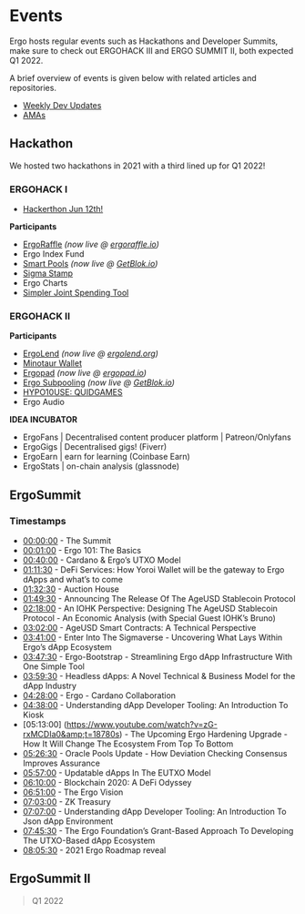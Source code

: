 # Events

Ergo hosts regular events such as Hackathons and Developer Summits, make sure to check out ERGOHACK III and ERGO SUMMIT II, both expected Q1 2022. 

A brief overview of events is given below with related articles and repositories. 

- [Weekly Dev Updates](https://www.reddit.com/r/ergonauts/search?sort=new&restrict_sr=on&q=flair%3AWEEKLY-DEV)
- [AMAs](https://www.reddit.com/r/ergonauts/search?q=flair%3AAMA&restrict_sr=on&sort=relevance&t=all)

## Hackathon

We hosted two hackathons in 2021 with a third lined up for Q1 2022!

### ERGOHACK I

* [Hackerthon Jun 12th!](https://ergoplatform.org/en/blog/2021-06-04-ergo-community-launches-its-first-hackathon-ergohack/)

**Participants**

- [ErgoRaffle](https://github.com/ErgoRaffle) *(now live @ [ergoraffle.io](https://ergoraffle.io))*
- Ergo Index Fund
- [Smart Pools](https://github.com/WilfordGrimley/ErgoSmartPools) *(now live @ [GetBlok.io](https://getblok.io))*
- [Sigma Stamp](https://www.sigmastamp.ml/)
- Ergo Charts
- [Simpler Joint Spending Tool](https://www.ergoforum.org/t/a-simpler-collective-spending-approach-for-everyone/476%20)

### ERGOHACK II

**Participants**

- [ErgoLend](https://github.com/Ergo-Lend/) *(now live @ [ergolend.org](https://ergolend.org))*
- [Minotaur Wallet](https://github.com/minotaur-ergo/minotaur-wallet)
- [Ergopad](https://github.com/Ergohack-Dashboard-Project) *(now live @ [ergopad.io](https://ergopad.io))*
- [Ergo Subpooling](https://github.com/K-Singh/ergo-subpooling) *(now live @ [GetBlok.io](https://getblok.io))*
- [HYPO10USE: QUIDGAMES](https://github.com/hypo10use/quid-games)
- Ergo Audio


**IDEA INCUBATOR**

- ErgoFans | Decentralised content producer platform | Patreon/Onlyfans
- ErgoGigs | Decentralised gigs! (Fiverr)
- ErgoEarn | earn for learning (Coinbase Earn)
- ErgoStats | on-chain analysis (glassnode)


## ErgoSummit

###  Timestamps

- [00:00:00](https://www.youtube.com/watch?v=zG-rxMCDIa0&amp;t=0s) - The Summit
- [00:01:00](https://www.youtube.com/watch?v=zG-rxMCDIa0&amp;t=60s) - Ergo 101: The Basics
- [00:40:00](https://www.youtube.com/watch?v=zG-rxMCDIa0&amp;t=2400s) - Cardano & Ergo’s UTXO Model
- [01:11:30](https://www.youtube.com/watch?v=zG-rxMCDIa0&amp;t=4290s) - DeFi Services: How Yoroi Wallet will be the gateway to Ergo dApps and what’s to come
- [01:32:30](https://www.youtube.com/watch?v=zG-rxMCDIa0&amp;t=5550s) - Auction House
- [01:49:30](https://www.youtube.com/watch?v=zG-rxMCDIa0&amp;t=6570s) - Announcing The Release Of The AgeUSD Stablecoin Protocol
- [02:18:00](https://www.youtube.com/watch?v=zG-rxMCDIa0&amp;t=8280s) - An IOHK Perspective: Designing The AgeUSD Stablecoin Protocol - An Economic Analysis 
(with Special Guest IOHK’s Bruno)
- [03:02:00](https://www.youtube.com/watch?v=zG-rxMCDIa0&amp;t=10920s) - AgeUSD Smart Contracts: A Technical Perspective
- [03:41:00](https://www.youtube.com/watch?v=zG-rxMCDIa0&amp;t=13260s) - Enter Into The Sigmaverse - Uncovering What Lays Within Ergo’s dApp Ecosystem
- [03:47:30](https://www.youtube.com/watch?v=zG-rxMCDIa0&amp;t=13650s) - Ergo-Bootstrap - Streamlining Ergo dApp Infrastructure With One Simple Tool
- [03:59:30](https://www.youtube.com/watch?v=zG-rxMCDIa0&amp;t=14370s) - Headless dApps: A Novel Technical & Business Model for the dApp Industry
- [04:28:00](https://www.youtube.com/watch?v=zG-rxMCDIa0&amp;t=16080s) - Ergo - Cardano Collaboration
- [04:38:00](https://www.youtube.com/watch?v=zG-rxMCDIa0&amp;t=16680s) - Understanding dApp Developer Tooling: An Introduction To Kiosk
- [05:13:00] (https://www.youtube.com/watch?v=zG-rxMCDIa0&amp;t=18780s) - The Upcoming Ergo Hardening Upgrade - How It Will Change The Ecosystem From Top To Bottom
- [05:26:30](https://www.youtube.com/watch?v=zG-rxMCDIa0&amp;t=19590s) - Oracle Pools Update - How Deviation Checking Consensus Improves Assurance
- [05:57:00](https://www.youtube.com/watch?v=zG-rxMCDIa0&amp;t=21420s) - Updatable dApps In The EUTXO Model
- [06:10:00](https://www.youtube.com/watch?v=zG-rxMCDIa0&amp;t=22200s) - Blockchain 2020: A DeFi Odyssey
- [06:51:00](https://www.youtube.com/watch?v=zG-rxMCDIa0&amp;t=24660s) - The Ergo Vision
- [07:03:00](https://www.youtube.com/watch?v=zG-rxMCDIa0&amp;t=25380s) - ZK Treasury
- [07:07:00](https://www.youtube.com/watch?v=zG-rxMCDIa0&amp;t=25620s) - Understanding dApp Developer Tooling: An Introduction To Json dApp Environment
- [07:45:30](https://www.youtube.com/watch?v=zG-rxMCDIa0&amp;t=27930s) - The Ergo Foundation’s Grant-Based Approach To Developing The UTXO-Based dApp Ecosystem
- [08:05:30](https://www.youtube.com/watch?v=zG-rxMCDIa0&amp;t=29130s) - 2021 Ergo Roadmap reveal

## ErgoSummit II

> Q1 2022